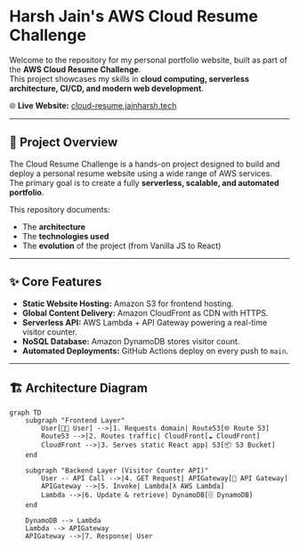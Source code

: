 # Harsh Jain's AWS Cloud Resume Challenge

Welcome to the repository for my personal portfolio website, built as part of the **AWS Cloud Resume Challenge**.  
This project showcases my skills in **cloud computing, serverless architecture, CI/CD, and modern web development**.  

🌐 **Live Website:** [cloud-resume.jainharsh.tech](https://cloud-resume.jainharsh.tech/)

---

## 🚀 Project Overview
The Cloud Resume Challenge is a hands-on project designed to build and deploy a personal resume website using a wide range of AWS services.  
The primary goal is to create a fully **serverless, scalable, and automated portfolio**.  

This repository documents:
- The **architecture**
- The **technologies used**
- The **evolution** of the project (from Vanilla JS to React)

---

## ✨ Core Features
- **Static Website Hosting:** Amazon S3 for frontend hosting.  
- **Global Content Delivery:** Amazon CloudFront as CDN with HTTPS.  
- **Serverless API:** AWS Lambda + API Gateway powering a real-time visitor counter.  
- **NoSQL Database:** Amazon DynamoDB stores visitor count.  
- **Automated Deployments:** GitHub Actions deploy on every push to `main`.  

---

## 🏗️ Architecture Diagram
```mermaid
graph TD
    subgraph "Frontend Layer"
        User[👨‍💻 User] -->|1. Requests domain| Route53[🌐 Route 53]
        Route53 -->|2. Routes traffic| CloudFront[☁️ CloudFront]
        CloudFront -->|3. Serves static React app| S3[📦 S3 Bucket]
    end

    subgraph "Backend Layer (Visitor Counter API)"
        User -- API Call -->|4. GET Request| APIGateway[🔗 API Gateway]
        APIGateway -->|5. Invoke| Lambda[λ AWS Lambda]
        Lambda -->|6. Update & retrieve| DynamoDB[🗄️ DynamoDB]
    end

    DynamoDB --> Lambda
    Lambda --> APIGateway
    APIGateway -->|7. Response| User
